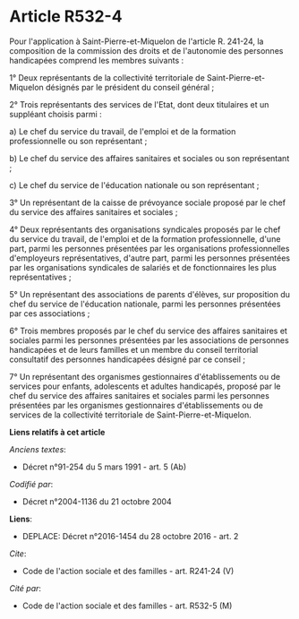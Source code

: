# Article R532-4

Pour l'application à Saint-Pierre-et-Miquelon de l'article R. 241-24, la composition de la commission des droits et de
l'autonomie des personnes handicapées comprend les membres suivants : 

1° Deux représentants de la collectivité territoriale de Saint-Pierre-et-Miquelon désignés par le président du conseil
général ; 

2° Trois représentants des services de l'Etat, dont deux titulaires et un suppléant choisis parmi : 

a) Le chef du service du travail, de l'emploi et de la formation professionnelle ou son représentant ; 

b) Le chef du service des affaires sanitaires et sociales ou son représentant ; 

c) Le chef du service de l'éducation nationale ou son représentant ; 

3° Un représentant de la caisse de prévoyance sociale proposé par le chef du service des affaires sanitaires et sociales ; 

4° Deux représentants des organisations syndicales proposés par le chef du service du travail, de l'emploi et de la formation
professionnelle, d'une part, parmi les personnes présentées par les organisations professionnelles d'employeurs
représentatives, d'autre part, parmi les personnes présentées par les organisations syndicales de salariés et de
fonctionnaires les plus représentatives ; 

5° Un représentant des associations de parents d'élèves, sur proposition du chef du service de l'éducation nationale, parmi
les personnes présentées par ces associations ; 

6° Trois membres proposés par le chef du service des affaires sanitaires et sociales parmi les personnes présentées par les
associations de personnes handicapées et de leurs familles et un membre du conseil territorial consultatif des personnes
handicapées désigné par ce conseil ; 

7° Un représentant des organismes gestionnaires d'établissements ou de services pour enfants, adolescents et adultes
handicapés, proposé par le chef du service des affaires sanitaires et sociales parmi les personnes présentées par les
organismes gestionnaires d'établissements ou de services de la collectivité territoriale de Saint-Pierre-et-Miquelon.

**Liens relatifs à cet article**

_Anciens textes_:

  - Décret n°91-254 du 5 mars 1991 - art. 5 (Ab)

_Codifié par_:

  - Décret n°2004-1136 du 21 octobre 2004

**Liens**:

  - DEPLACE: Décret n°2016-1454 du 28 octobre 2016 - art. 2

_Cite_:

  - Code de l'action sociale et des familles - art. R241-24 (V)

_Cité par_:

  - Code de l'action sociale et des familles - art. R532-5 (M)
